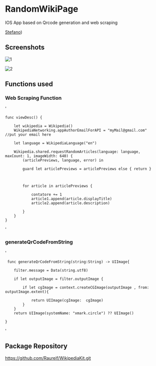 # RandomWikiPage

IOS App based on Qrcode generation and web scraping 


[Stefano]([https://github.com/stefanospin7]))



## Screenshots

![1](https://user-images.githubusercontent.com/106954791/175944813-f9afa2be-066d-41f5-a8bb-b36ba3614104.png)

![2](https://user-images.githubusercontent.com/106954791/175944816-09ae4516-d6ad-4697-96d2-f541b75211eb.png)

## Functions used

### Web Scraping Function
'
     
    func viewDesc() {

        let wikipedia = Wikipedia()
        WikipediaNetworking.appAuthorEmailForAPI = "myMail@gmail.com" //put your email here
        
        let language = WikipediaLanguage("en")
        
        Wikipedia.shared.requestRandomArticles(language: language, maxCount: 1, imageWidth: 640) {
            (articlePreviews, language, error) in

            guard let articlePreviews = articlePreviews else { return }

           
            
            for article in articlePreviews {

                contatore += 1
                article1.append(article.displayTitle)
                article2.append(article.description)
  
            }
        }
    }
'

### generateQrCodeFromString

'
     
     func generateQrCodeFromString(string:String) -> UIImage{
        
        filter.message = Data(string.utf8)
        
        if let outputImage = filter.outputImage {
            
            if let cgImage = context.createCGImage(outputImage , from: outputImage.extent){
                
                return UIImage(cgImage:  cgImage)
            }
        }
        return UIImage(systemName: "xmark.circle") ?? UIImage()
        
    }
'

## Package Repository
https://github.com/Raureif/WikipediaKit.git




